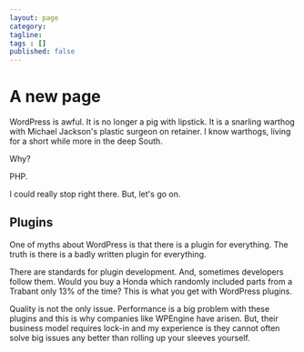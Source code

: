 ```yaml
---
layout: page
category: 
tagline: 
tags : [] 
published: false
---
```


# A new page #

WordPress is awful. It is no longer a pig with lipstick. It is a snarling warthog with Michael Jackson's plastic surgeon on retainer. I know warthogs, living for a short while more in the deep South.

Why?

PHP.

I could really stop right there. But, let's go on.

## Plugins ##

One of myths about WordPress is that there is a plugin for everything. The truth is there is a badly written plugin for everything.

There are standards for plugin development. And, sometimes developers follow them. Would you buy a Honda which randomly included parts from a Trabant only 13% of the time? This is what you get with WordPress plugins.

Quality is not the only issue. Performance is a big problem with these plugins and this is why companies like WPEngine have arisen. But, their business model requires lock-in and my experience is they cannot often solve big issues any better than rolling up your sleeves yourself.
